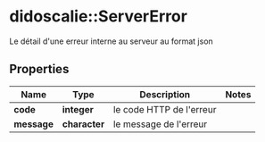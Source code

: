 # didoscalie::ServerError

Le détail d'une erreur interne au serveur au format json

## Properties
Name | Type | Description | Notes
------------ | ------------- | ------------- | -------------
**code** | **integer** | le code HTTP de l&#39;erreur | 
**message** | **character** | le message de l&#39;erreur | 


